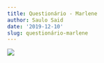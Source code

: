 ```yaml
---
title: Questionário - Marlene
author: Saulo Said
date: '2019-12-10'
slug: questionário-marlene
---
```

<div class="tableauPlaceholder" id="viz1576019197137" style="position: relative">

<noscript>[![ ](https://public.tableau.com/static/images/CR/CR3ZZDMK6/1_rss.png)](#)</noscript>

<object class="tableauViz" style="display:none;"><param name="host_url" value="https%3A%2F%2Fpublic.tableau.com%2F"> <param name="embed_code_version" value="3"> <param name="path" value="shared/CR3ZZDMK6"> <param name="toolbar" value="yes"><param name="static_image" value="https://public.tableau.com/static/images/CR/CR3ZZDMK6/1.png"> <param name="animate_transition" value="yes"><param name="display_static_image" value="yes"><param name="display_spinner" value="yes"><param name="display_overlay" value="yes"><param name="display_count" value="yes"></object></div>

<script type="text/javascript">var divElement = document.getElementById('viz1576019197137'); var vizElement = divElement.getElementsByTagName('object')[0]; if ( divElement.offsetWidth > 800 ) { vizElement.style.width='1350px';vizElement.style.height='927px';} else if ( divElement.offsetWidth > 500 ) { vizElement.style.width='1350px';vizElement.style.height='927px';} else { vizElement.style.width='100%';vizElement.style.height='3077px';} var scriptElement = document.createElement('script'); scriptElement.src = 'https://public.tableau.com/javascripts/api/viz_v1.js'; vizElement.parentNode.insertBefore(scriptElement, vizElement);</script>